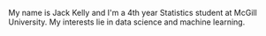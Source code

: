 My name is Jack Kelly and I'm a 4th year Statistics student at McGill University. My interests lie in data science and machine learning.

